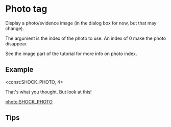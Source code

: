# Photo tag

Display a photo/evidence image
(in the dialog box for now, but that may change).

The argument is the index of the photo to use.
An index of 0 make the photo disappear.

See the image part of the tutorial for more info on photo index.

## Example

<const:SHOCK_PHOTO, 4>

That's what you thought.
But look at this!<p>

<photo:SHOCK_PHOTO>
<p>

## Tips
